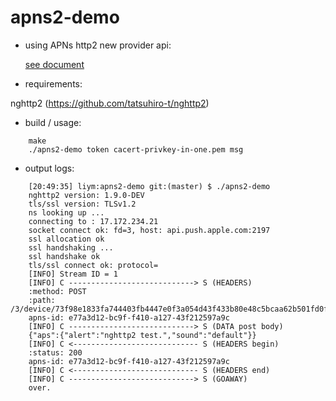 # apns2-demo


* using APNs http2 new provider api:

    [see document](https://developer.apple.com/library/ios/documentation/NetworkingInternet/Conceptual/RemoteNotificationsPG/Chapters/APNsProviderAPI.html)



* requirements:

 nghttp2 (https://github.com/tatsuhiro-t/nghttp2)
 

* build / usage:
```
    make
    ./apns2-demo token cacert-privkey-in-one.pem msg
```    
    
* output logs:
```
    [20:49:35] liym:apns2-demo git:(master) $ ./apns2-demo 
    nghttp2 version: 1.9.0-DEV
    tls/ssl version: TLSv1.2
    ns looking up ...
    connecting to : 17.172.234.21
    socket connect ok: fd=3, host: api.push.apple.com:2197
    ssl allocation ok
    ssl handshaking ...
    ssl handshake ok
    tls/ssl connect ok: protocol= 
    [INFO] Stream ID = 1
    [INFO] C ----------------------------> S (HEADERS)
    :method: POST
    :path: /3/device/73f98e1833fa744403fb4447e0f3a054d43f433b80e48c5bcaa62b501fd0f956
    apns-id: e77a3d12-bc9f-f410-a127-43f212597a9c
    [INFO] C ----------------------------> S (DATA post body)
    {"aps":{"alert":"nghttp2 test.","sound":"default"}}
    [INFO] C <---------------------------- S (HEADERS begin)
    :status: 200
    apns-id: e77a3d12-bc9f-f410-a127-43f212597a9c
    [INFO] C <---------------------------- S (HEADERS end)
    [INFO] C ----------------------------> S (GOAWAY)
    over.
```
    
    
